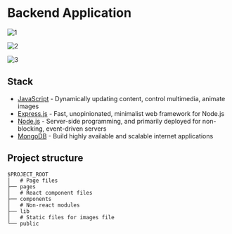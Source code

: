# Backend Application

![1](https://user-images.githubusercontent.com/83027100/201521288-64a1a540-c12f-4112-87c2-86a1ea217204.jpg)

![2](https://user-images.githubusercontent.com/83027100/201521291-95efa75c-088e-4a1c-9600-9b034ed510e4.jpg)

![3](https://user-images.githubusercontent.com/83027100/201521293-8ee79287-c69a-4cfd-93d1-7373f36dbae4.jpg)

## Stack

- [JavaScript](https://www.javascript.com/) - Dynamically updating content, control multimedia, animate images
- [Express.js](https://expressjs.com/) - Fast, unopinionated, minimalist web framework for Node.js
- [Node.js](https://nodejs.org/en/docs/) - Server-side programming, and primarily deployed for non-blocking, event-driven servers
- [MongoDB](https://www.mongodb.com/) - Build highly available and scalable internet applications


## Project structure

```
$PROJECT_ROOT
│   # Page files
├── pages
│   # React component files
├── components
│   # Non-react modules
├── lib
│   # Static files for images file
└── public
```
